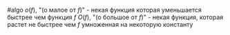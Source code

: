 #algo
$o(f)$, "(о малое от $f$)" - некая функция которая уменьшается быстрее чем функция $f$
$O(f)$, "(о большое от $f$)" - некая функция, которая растет не быстрее чем $f$ умноженная на некоторую константу

